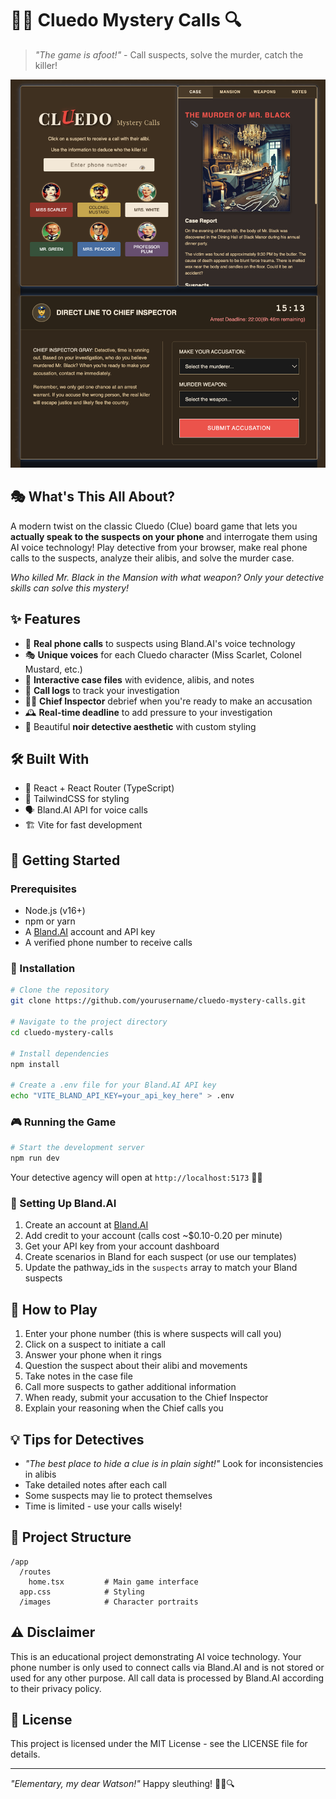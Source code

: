 
# 🕵️‍♀️ Cluedo Mystery Calls 🔍

> *"The game is afoot!"* - Call suspects, solve the murder, catch the killer!

![Cluedo Mystery Calls Screenshot](./CluedoScreenshot.png)

## 🎭 What's This All About?

A modern twist on the classic Cluedo (Clue) board game that lets you **actually speak to the suspects on your phone** and interrogate them using AI voice technology! Play detective from your browser, make real phone calls to the suspects, analyze their alibis, and solve the murder case.

*Who killed Mr. Black in the Mansion with what weapon? Only your detective skills can solve this mystery!*

## ✨ Features

- 📱 **Real phone calls** to suspects using Bland.AI's voice technology
- 🎭 **Unique voices** for each Cluedo character (Miss Scarlet, Colonel Mustard, etc.)
- 🔎 **Interactive case files** with evidence, alibis, and notes
- 📝 **Call logs** to track your investigation
- 👮‍♀️ **Chief Inspector** debrief when you're ready to make an accusation
- 🕰️ **Real-time deadline** to add pressure to your investigation
- 🎨 Beautiful **noir detective aesthetic** with custom styling

## 🛠️ Built With

- 🔵 React + React Router (TypeScript)
- 🎨 TailwindCSS for styling
- 🗣️ Bland.AI API for voice calls
- 🏗️ Vite for fast development

## 🚀 Getting Started

### Prerequisites

- Node.js (v16+)
- npm or yarn
- A [Bland.AI](https://www.bland.ai) account and API key
- A verified phone number to receive calls

### 🔧 Installation

```bash
# Clone the repository
git clone https://github.com/yourusername/cluedo-mystery-calls.git

# Navigate to the project directory
cd cluedo-mystery-calls

# Install dependencies
npm install

# Create a .env file for your Bland.AI API key
echo "VITE_BLAND_API_KEY=your_api_key_here" > .env
```

### 🎮 Running the Game

```bash
# Start the development server
npm run dev
```

Your detective agency will open at `http://localhost:5173` 🕵️‍♂️

### 🔑 Setting Up Bland.AI

1. Create an account at [Bland.AI](https://www.bland.ai)
2. Add credit to your account (calls cost ~$0.10-0.20 per minute)
3. Get your API key from your account dashboard
4. Create scenarios in Bland for each suspect (or use our templates)
5. Update the pathway_ids in the `suspects` array to match your Bland suspects

## 🎲 How to Play

1. Enter your phone number (this is where suspects will call you)
2. Click on a suspect to initiate a call
3. Answer your phone when it rings
4. Question the suspect about their alibi and movements
5. Take notes in the case file
6. Call more suspects to gather additional information
7. When ready, submit your accusation to the Chief Inspector
8. Explain your reasoning when the Chief calls you

## 💡 Tips for Detectives

- *"The best place to hide a clue is in plain sight!"* Look for inconsistencies in alibis
- Take detailed notes after each call
- Some suspects may lie to protect themselves
- Time is limited - use your calls wisely!

## 🧩 Project Structure

```
/app
  /routes
    home.tsx         # Main game interface
  app.css            # Styling
  /images            # Character portraits
```

## ⚠️ Disclaimer

This is an educational project demonstrating AI voice technology. Your phone number is only used to connect calls via Bland.AI and is not stored or used for any other purpose. All call data is processed by Bland.AI according to their privacy policy.

## 📝 License

This project is licensed under the MIT License - see the LICENSE file for details.

---

*"Elementary, my dear Watson!"* Happy sleuthing! 🕵️‍♀️🔍
